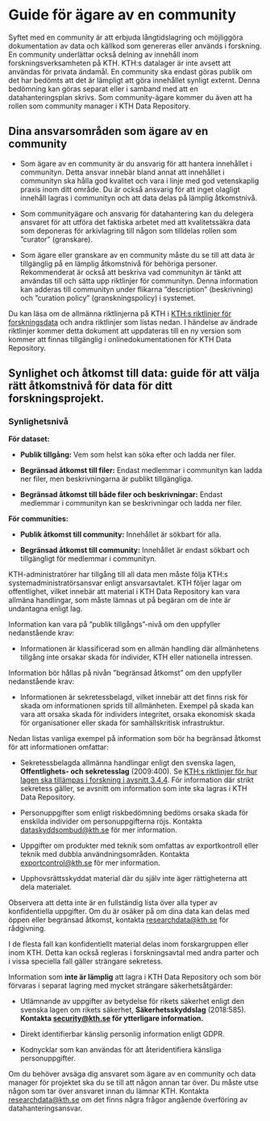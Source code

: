# Guide för ägare av en community  

Syftet med en community är att erbjuda långtidslagring och möjliggöra dokumentation av data och källkod som genereras eller används i forskning. En community underlättar också delning av innehåll inom forskningsverksamheten på KTH. KTH:s datalager är inte avsett att användas för privata ändamål. En community ska endast göras publik om det har bedömts att det är lämpligt att göra innehållet synligt externt. Denna bedömning kan göras separat eller i samband med att en datahanteringsplan skrivs. Som community-ägare kommer du även att ha rollen som community manager i KTH Data Repository.  

## Dina ansvarsområden som ägare av en community   

- Som ägare av en community är du ansvarig för att hantera innehållet i communityn. Detta ansvar innebär bland annat att innehållet i communityn ska hålla god kvalitet och vara i linje med god vetenskaplig praxis inom ditt område. Du är också ansvarig för att inget olagligt innehåll lagras i communityn och att data delas på lämplig åtkomstnivå.   

- Som communityägare och ansvarig för datahantering kan du delegera ansvaret för att utföra det faktiska arbetet med att kvalitetssäkra data som deponeras för arkivlagring till någon som tilldelas rollen som ”curator” (granskare). 

- Som ägare eller granskare av en community måste du se till att data är tillgänglig på en lämplig åtkomstnivå för behöriga personer. Rekommenderat är också att beskriva vad communityn är tänkt att användas till och sätta upp riktlinjer för communityn. Denna information kan adderas till communityn under flikarna ”description” (beskrivning) och ”curation policy” (granskningspolicy) i systemet.  

Du kan läsa om de allmänna riktlinjerna på KTH i [KTH:s riktlinjer för forskningsdata](https://intra.kth.se/polopoly_fs/1.1037531.1608134528!/Guidelines-on-managing-research-data.pdf) och andra riktlinjer som listas nedan. I händelse av ändrade riktlinjer kommer detta dokument att uppdateras till en ny version som kommer att finnas tillgänglig i onlinedokumentationen för KTH Data Repository.  

## Synlighet och åtkomst till data: guide för att välja rätt åtkomstnivå för data för ditt forskningsprojekt. 

### Synlighetsnivå 

**För dataset:**

- **Publik tillgång:** Vem som helst kan söka efter och ladda ner filer. 

- **Begränsad åtkomst till filer:** Endast medlemmar i communityn kan ladda ner filer, men beskrivningarna är publikt tillgängliga. 

- **Begränsad åtkomst till både filer och beskrivningar:** Endast medlemmar i communityn kan se beskrivningar och ladda ner filer. 

**För communities:**

- **Publik åtkomst till community:** Innehållet är sökbart för alla. 

- **Begränsad åtkomst till community:** Innehållet är endast sökbart och tillgängligt för medlemmar i communityn. 

KTH-administratörer har tillgång till all data men måste följa KTH:s systemadministratörsansvar enligt ansvarsavtalet. KTH följer lagar om offentlighet, vilket innebär att material i KTH Data Repository kan vara allmäna handlingar, som måste lämnas ut på begäran om de inte är undantagna enligt lag. 

 

Information kan vara på ”publik tillgångs”-nivå om den uppfyller nedanstående krav:

- Informationen är klassificerad som en allmän handling där allmänhetens tillgång inte orsakar skada för individer, KTH eller nationella intressen.

Information bör hållas på nivån ”begränsad åtkomst” om den uppfyller nedanstående krav:  

- Informationen är sekretessbelagd, vilket innebär att det finns risk för skada om informationen sprids till allmänheten. Exempel på skada kan vara att orsaka skada för individers integritet, orsaka ekonomisk skada för organisationer eller skada för samhällskritisk infrastruktur.  

Nedan listas vanliga exempel på information som bör ha begränsad åtkomst för att informationen omfattar: 

- Sekretessbelagda allmänna handlingar enligt den svenska lagen, **Offentlighets- och sekretesslag** (2009:400). Se [KTH:s riktlinjer för hur lagen ska tillämpas i forskning i avsnitt 3.4.4](https://intra.kth.se/polopoly_fs/1.660540.1714466108!/offentlighet_sekretess.pdf). För information där strikt sekretess gäller, se avsnitt om information som inte ska lagras i KTH Data Repository. 

- Personuppgifter som enligt riskbedömning bedöms orsaka skada för enskilda individer om personuppgifterna röjs. Kontakta [dataskyddsombud@kth.se](mailto:dataskyddsombud@kth.se) för mer information. 

- Uppgifter om produkter med teknik som omfattas av exportkontroll eller teknik med dubbla användningsområden.  Kontakta [exportcontrol@kth.se](mailto:exportcontrol@kth.se) för mer information. 

- Upphovsrättsskyddat material där du själv inte äger rättigheterna att dela materialet.  

Observera att detta inte är en fullständig lista över alla typer av konfidentiella uppgifter. Om du är osäker på om dina data kan delas med öppen eller begränsad åtkomst, kontakta [researchdata@kth.se](mailto:researchdata@kth.se) för rådgivning.  

I de flesta fall kan konfidentiellt material delas inom forskargruppen eller inom KTH. Detta kan också regleras i forskningsavtal med andra parter och i vissa speciella fall gäller strängare sekretess.   

Information som **inte är lämplig** att lagra i KTH Data Repository och som bör förvaras i separat lagring med mycket strängare säkerhetsåtgärder:   

- Utlämnande av uppgifter av betydelse för rikets säkerhet enligt den svenska lagen om rikets säkerhet, **Säkerhetsskyddslag** (2018:585). **Kontakta [security@kth.se](mailto:security@kth.se) för ytterligare information.**

- Direkt identifierbar känslig personlig information enligt GDPR.  

- Kodnycklar som kan användas för att återidentifiera känsliga personuppgifter. 

Om du behöver avsäga dig ansvaret som ägare av en community och data manager för projektet ska du se till att någon annan tar över. Du måste utse någon som tar över ansvaret innan du lämnar KTH. Kontakta [researchdata@kth.se](mailto:researchdata@kth.se) om det finns några frågor angående överföring av datahanteringsansvar.